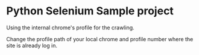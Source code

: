 # Python Selenium Sample project
Using the internal chrome's profile for the crawling.


Change the profile path of your local chrome and profile number where the site is already log in.
